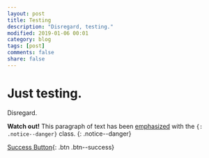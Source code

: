 ```yaml
---
layout: post
title: Testing
description: "Disregard, testing."
modified: 2019-01-06 00:01
category: blog
tags: [post]
comments: false
share: false
---
```


# Just testing.  

Disregard.

**Watch out!** This paragraph of text has been [emphasized](#) with the `{: .notice--danger}` class.
{: .notice--danger}

[Success Button](#){: .btn .btn--success}
